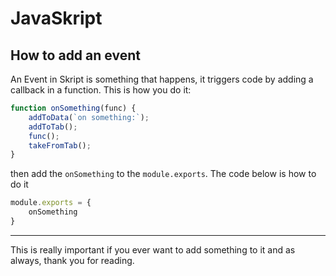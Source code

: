 # JavaSkript
## How to add an event
An Event in Skript is something that happens, it triggers code by adding a callback in a function. This is how you do it:

```js
function onSomething(func) {
    addToData(`on something:`);
    addToTab();
    func();
    takeFromTab();
}
```

then add the `onSomething` to the `module.exports`. The code below is how to do it
```js
module.exports = {
    onSomething
}
```

***
This is really important if you ever want to add something to it and as always, thank you for reading.
